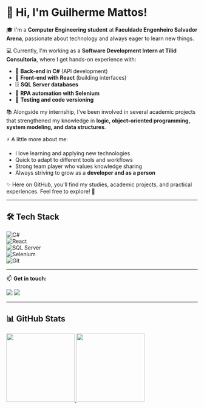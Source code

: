 # 👋 Hi, I'm Guilherme Mattos!  

🎓 I'm a **Computer Engineering student** at **Faculdade Engenheiro Salvador Arena**, passionate about technology and always eager to learn new things.  

💻 Currently, I'm working as a **Software Development Intern at Tilid Consultoria**, where I get hands-on experience with:  
- 🚀 **Back-end in C#** (API development)  
- 🎨 **Front-end with React** (building interfaces)  
- 🗄️ **SQL Server databases**  
- 🤖 **RPA automation with Selenium**  
- 🧪 **Testing and code versioning**  

📚 Alongside my internship, I've been involved in several academic projects that strengthened my knowledge in **logic, object-oriented programming, system modeling, and data structures**.  

⚡ A little more about me:  
- I love learning and applying new technologies  
- Quick to adapt to different tools and workflows  
- Strong team player who values knowledge sharing  
- Always striving to grow as a **developer and as a person**

✨ Here on GitHub, you'll find my studies, academic projects, and practical experiences. Feel free to explore! 🚀  

---

## 🛠 Tech Stack  

![C#](https://img.shields.io/badge/C%23-239120?style=flat&logo=c-sharp&logoColor=white)  
![React](https://img.shields.io/badge/React-20232A?style=flat&logo=react&logoColor=61DAFB)  
![SQL Server](https://img.shields.io/badge/SQL%20Server-CC2927?style=flat&logo=microsoftsqlserver&logoColor=white)  
![Selenium](https://img.shields.io/badge/Selenium-43B02A?style=flat&logo=selenium&logoColor=white)  
![Git](https://img.shields.io/badge/Git-F05032?style=flat&logo=git&logoColor=white)  

---

📫 **Get in touch:**

<div>
<a href="mailto:guilherme.domattos@gmail.com" target="_blank"><img loading="lazy" src="https://img.shields.io/badge/Gmail-D14836?style=for-the-badge&logo=gmail&logoColor=white"></a>
<a href="https://www.linkedin.com/in/guilherme-mattos" target="_blank"><img loading="lazy" src="https://img.shields.io/badge/-LinkedIn-%230077B5?style=for-the-badge&logo=linkedin&logoColor=white"></a>   
</div>  

---

## 📊 GitHub Stats  

<div>
<a href="https://github.com/guilherme-mattos">
<img loading="lazy" height="180em" src="https://github-readme-stats.vercel.app/api/top-langs/?username=guilherme-mattos&layout=compact&langs_count=7&theme=dracula"/>
<img loading="lazy" height="180em" src="https://github-readme-stats.vercel.app/api?username=guilherme-mattos&show_icons=true&theme=dracula&include_all_commits=true&count_private=true"/>
</div>  

